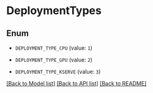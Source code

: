 # DeploymentTypes

## Enum


* `DEPLOYMENT_TYPE_CPU` (value: `1`)

* `DEPLOYMENT_TYPE_GPU` (value: `2`)

* `DEPLOYMENT_TYPE_KSERVE` (value: `3`)


[[Back to Model list]](../README.md#documentation-for-models) [[Back to API list]](../README.md#documentation-for-api-endpoints) [[Back to README]](../README.md)


